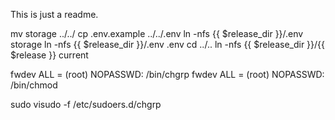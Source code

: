 This is just a readme.

mv storage ../../
    cp .env.example ../../.env
    ln -nfs {{ $release_dir }}/.env storage
    ln -nfs {{ $release_dir }}/.env .env
    cd ../..
    ln -nfs {{ $release_dir }}/{{ $release }} current


fwdev ALL = (root) NOPASSWD: /bin/chgrp
fwdev ALL = (root) NOPASSWD: /bin/chmod

sudo visudo -f /etc/sudoers.d/chgrp

